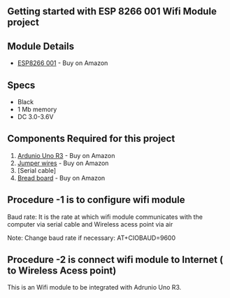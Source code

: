 ## Getting started with ESP 8266 001 Wifi Module project 

## Module Details

* [ESP8266 001](https://www.amazon.com/Makerfocus-ESP8266-Wireless-Transceiver-Compatible/dp/B01EA3UJJ4/ref=sr_1_fkmrnull_12_sspa?keywords=esp8266+001&qid=1556673961&s=electronics&sr=1-12-fkmrnull-spons&psc=1) - Buy on Amazon

## Specs 
* Black
* 1 Mb memory 
* DC 3.0-3.6V 

## Components Required for this project
1) [Ardunio Uno R3](https://www.amazon.com/Arduino-A000066-ARDUINO-UNO-R3/dp/B008GRTSV6) - Buy on Amazon
2) [Jumper wires](https://www.amazon.com/Elegoo-EL-CP-004-Multicolored-Breadboard-arduino/dp/B01EV70C78/ref=sr_1_2?keywords=wires+for+arduino&qid=1559065046&s=electronics&sr=1-2-spell) - Buy on Amazon
3) [Serial cable]
4) [Bread board](https://www.amazon.com/EL-CP-003-Breadboard-Solderless-Distribution-Connecting/dp/B01EV6LJ7G/ref=sr_1_1_sspa?keywords=Bread+board%5D&qid=1559065145&s=electronics&sr=1-1-spons&psc=1) - Buy on Amazon

## Procedure -1 is to configure wifi module

Baud rate: It is the rate at which wifi module communicates with the computer via serial cable and Wireless acess point via air

Note: Change baud rate if necessary: AT+CIOBAUD=9600 

## Procedure -2 is connect wifi module to Internet ( to Wireless Acess point) 
This is an Wifi module to be integrated with Adrunio Uno R3.  
